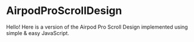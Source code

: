 # AirpodProScrollDesign

Hello! Here is a version of the Airpod Pro Scroll Design implemented using simple & easy JavaScript. 
